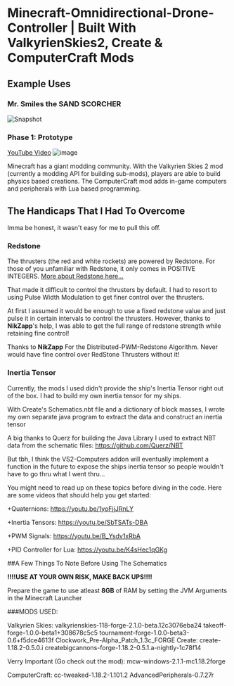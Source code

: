 # Minecraft-Omnidirectional-Drone-Controller | Built With ValkyrienSkies2, Create & ComputerCraft Mods

## Example Uses
  ### Mr. Smiles the SAND SCORCHER
  
  ![Snapshot](https://github.com/19PHOBOSS98/Minecraft-Omnidirectional-Drone-Controller-ValkyrienSkies2-ComputerCraft/assets/37253663/d2666dca-22d5-44d9-8cd5-263a397e4755)

  ### Phase 1: Prototype
  [YouTube Video](https://youtu.be/yQ7BXQkKIRI)
  ![image](https://github.com/19PHOBOSS98/Minecraft-Omnidirectional-Drone-Controller-ValkyrienSkies2-ComputerCraft/assets/37253663/e7c710f2-2ac9-422d-902a-3aeb1eb5b204)

Minecraft has a giant modding community. With the Valkyrien Skies 2 mod (currently a modding API for building sub-mods), players are able to build physics based creations. The ComputerCraft mod adds in-game computers and peripherals with Lua based programming.


## The Handicaps That I Had To Overcome
Imma be honest, it wasn't easy for me to pull this off. 

### Redstone
The thrusters (the red and white rockets) are powered by Redstone. For those of you unfamiliar with Redstone, it only comes in POSITIVE INTEGERS. [More about Redstone here...](https://minecraft.fandom.com/wiki/Redstone_Dust)

That made it difficult to control the thrusters by default. I had to resort to using Pulse Width Modulation to get finer control over the thrusters.

At first I assumed it would be enough to use a fixed redstone value and just pulse it in certain intervals to control the thrusters. However, thanks to **NikZapp**'s help, I was able to get the full range of redstone strength while retaining fine control!

Thanks to **NikZapp** For the Distributed-PWM-Redstone Algorithm. Never would have fine control over RedStone Thrusters without it!

### Inertia Tensor
Currently, the mods I used didn't provide the ship's Inertia Tensor right out of the box. I had to build my own inertia tensor for my ships.

With Create's Schematics.nbt file and a dictionary of block masses, I wrote my own separate java program to extract the data and construct an inertia tensor

A big thanks to Querz for building the Java Library I used to extract NBT data from the schematic files:
https://github.com/Querz/NBT

But tbh, I think the VS2-Computers addon will eventually implement a function in the future to expose the ships inertia tensor so people wouldn't have to go thru what I went thru...


You might need to read up on these topics before diving in the code. Here are some videos that should help you get started:

  +Quaternions: https://youtu.be/1yoFjjJRnLY
  
  +Inertia Tensors: https://youtu.be/SbTSATs-DBA
  
  +PWM Signals: https://youtu.be/B_Ysdv1xRbA
  
  +PID Controller for Lua: https://youtu.be/K4sHec1qGKg


##A Few Things To Note Before Using The Schematics

**!!!!USE AT YOUR OWN RISK, MAKE BACK UPS!!!!**

Prepare the game to use atleast **8GB** of RAM by setting the JVM Arguments in the Minecraft Launcher

###MODS USED:

Valkyrien Skies:
valkyrienskies-118-forge-2.1.0-beta.12c3076eba24
takeoff-forge-1.0.0-beta1+308678c5c5
tournament-forge-1.0.0-beta3-0.6+f5dce4613f
Clockwork_Pre-Alpha_Patch_1.3c_FORGE
Create:
create-1.18.2-0.5.0.i
createbigcannons-forge-1.18.2-0.5.1.a-nightly-1c78f14

Verry Important (Go check out the mod):
mcw-windows-2.1.1-mc1.18.2forge



ComputerCraft:
cc-tweaked-1.18.2-1.101.2
AdvancedPeripherals-0.7.27r

